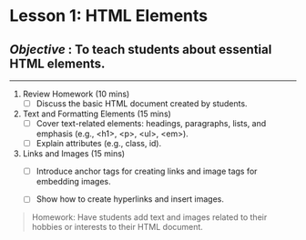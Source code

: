 # Lesson 1: HTML Elements
## *Objective* : To teach students about essential HTML elements.
---------------------------------------------------------------------------------------------------------

1. Review Homework (10 mins)  
    -[ ] Discuss the basic HTML document created by students.

2. Text and Formatting Elements (15 mins)  
    -[ ] Cover text-related elements: headings, paragraphs, lists, and emphasis (e.g., \<h1>, \<p>, \<ul>, \<em>).  
    -[ ] Explain attributes (e.g., class, id).  

3. Links and Images (15 mins)  
    -[ ] Introduce anchor tags for creating links and image tags for embedding images.  
    -[ ] Show how to create hyperlinks and insert images.  


> Homework: Have students add text and images related to their hobbies or interests to their HTML document.
